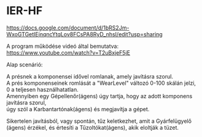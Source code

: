 # IER-HF
https://docs.google.com/document/d/1bRS2Jm-WxoGTGetIEjnqncYtqLov8FCsPA8RyD_nhsI/edit?usp=sharing

A program működése videó által bemutatva:
https://www.youtube.com/watch?v=T2uBxjeF5jE

Alap scenárió:

A présnek a komponensei idővel romlanak, amely javításra szorul.  
A prés komponenseinek romlását a "WearLevel" változó 0-100 skálán jelzi, 0 a teljesen használhatatlan.  
Amennyiben egy Gépellenőr(ágens) úgy tartja, hogy az adott komponens javításra szorul,  
úgy szól a Karbantartónak(ágens) és megjavítja a gépet.

Sikertelen javításból, vagy spontán, tűz keletkezhet, amit a Gyárfelügyelő (ágens) érzékel, és értesíti a Tűzoltókat(ágens), akik eloltják a tüzet.
